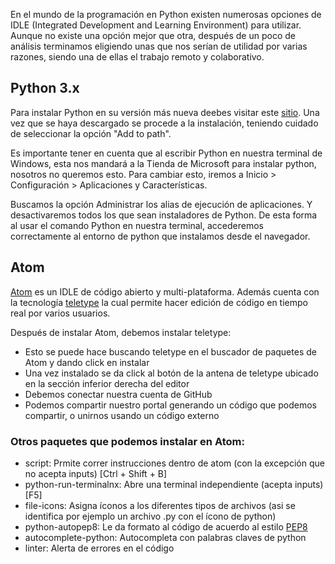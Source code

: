 En el mundo de la programación en Python existen numerosas opciones de IDLE (Integrated Development and Learning Environment) para utilizar. Aunque no existe una opción mejor que otra, después de un poco de análisis terminamos eligiendo unas que nos serían de utilidad por varias razones, siendo una de ellas el trabajo remoto y colaborativo.  

## Python 3.x

Para instalar Python en su versión más nueva deebes visitar este [sitio](https://www.python.org/downloads/). Una vez que se haya descargado se procede a la instalación, teniendo cuidado de seleccionar la opción "Add to path".

Es importante tener en cuenta que al escribir Python en nuestra terminal de Windows, esta nos mandará a la Tienda de Microsoft para instalar python, nosotros no queremos esto.
Para cambiar esto, iremos a Inicio > Configuración > Aplicaciones y Características. 

Buscamos la opción Administrar los alias de ejecución de aplicaciones. Y desactivaremos todos los que sean instaladores de Python. De esta forma al usar el comando Python en nuestra terminal, accederemos correctamente al entorno de python que instalamos desde el navegador.

## Atom

[Atom](https://atom.io) es un IDLE de código abierto y multi-plataforma. Además cuenta con la tecnología [teletype](https://teletype.atom.io) la cual permite hacer edición de código en tiempo real por varios usuarios.

Después de instalar Atom, debemos instalar teletype:
* Esto se puede hace buscando teletype en el buscador de paquetes de Atom y dando click en instalar
* Una vez instalado se da click al botón de la antena de teletype ubicado en la sección inferior derecha del editor
* Debemos conectar nuestra cuenta de GitHub
* Podemos compartir nuestro portal generando un código que podemos compartir, o unirnos usando un código externo


### Otros paquetes que podemos instalar en Atom:
- script: Prmite correr instrucciones dentro de atom (con la excepción que no acepta inputs) [Ctrl + Shift + B]
- python-run-terminalnx: Abre una terminal independiente (acepta inputs) [F5] 
- file-icons: Asigna íconos a los diferentes tipos de archivos (asi se identifica por ejemplo un archivo .py con el ícono de python)
- python-autopep8: Le da formato al código de acuerdo al estilo [PEP8](https://www.python.org/dev/peps/pep-0008/)
- autocomplete-python: Autocompleta con palabras claves de python
- linter: Alerta de errores en el código
